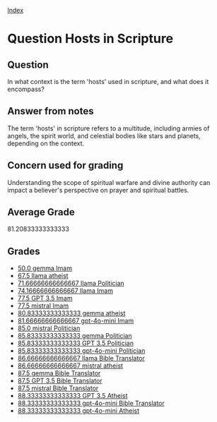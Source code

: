 
[Index](../../index.md)
# Question Hosts in Scripture
## Question
In what context is the term 'hosts' used in scripture, and what does it encompass?

## Answer from notes
The term 'hosts' in scripture refers to a multitude, including armies of angels, the spirit world, and celestial bodies like stars and planets, depending on the context.

## Concern used for grading
Understanding the scope of spiritual warfare and divine authority can impact a believer's perspective on prayer and spiritual battles.

## Average Grade
81.20833333333333

## Grades
 * [50.0 gemma Imam](../answers/gemma_Imam/Hosts_in_Scripture.md)
 * [67.5 llama atheist](../answers/llama_atheist/Hosts_in_Scripture.md)
 * [71.66666666666667 llama Politician](../answers/llama_Politician/Hosts_in_Scripture.md)
 * [74.16666666666667 llama Imam](../answers/llama_Imam/Hosts_in_Scripture.md)
 * [77.5 GPT 3.5 Imam](../answers/GPT_3.5_Imam/Hosts_in_Scripture.md)
 * [77.5 mistral Imam](../answers/mistral_Imam/Hosts_in_Scripture.md)
 * [80.83333333333333 gemma atheist](../answers/gemma_atheist/Hosts_in_Scripture.md)
 * [81.66666666666667 gpt-4o-mini Imam](../answers/gpt-4o-mini_Imam/Hosts_in_Scripture.md)
 * [85.0 mistral Politician](../answers/mistral_Politician/Hosts_in_Scripture.md)
 * [85.83333333333333 gemma Politician](../answers/gemma_Politician/Hosts_in_Scripture.md)
 * [85.83333333333333 GPT 3.5 Politician](../answers/GPT_3.5_Politician/Hosts_in_Scripture.md)
 * [85.83333333333333 gpt-4o-mini Politician](../answers/gpt-4o-mini_Politician/Hosts_in_Scripture.md)
 * [86.66666666666667 llama Bible Translator](../answers/llama_Bible_Translator/Hosts_in_Scripture.md)
 * [86.66666666666667 mistral atheist](../answers/mistral_atheist/Hosts_in_Scripture.md)
 * [87.5 gemma Bible Translator](../answers/gemma_Bible_Translator/Hosts_in_Scripture.md)
 * [87.5 GPT 3.5 Bible Translator](../answers/GPT_3.5_Bible_Translator/Hosts_in_Scripture.md)
 * [87.5 mistral Bible Translator](../answers/mistral_Bible_Translator/Hosts_in_Scripture.md)
 * [88.33333333333333 GPT 3.5 Atheist](../answers/GPT_3.5_Atheist/Hosts_in_Scripture.md)
 * [88.33333333333333 gpt-4o-mini Bible Translator](../answers/gpt-4o-mini_Bible_Translator/Hosts_in_Scripture.md)
 * [88.33333333333333 gpt-4o-mini Atheist](../answers/gpt-4o-mini_Atheist/Hosts_in_Scripture.md)
